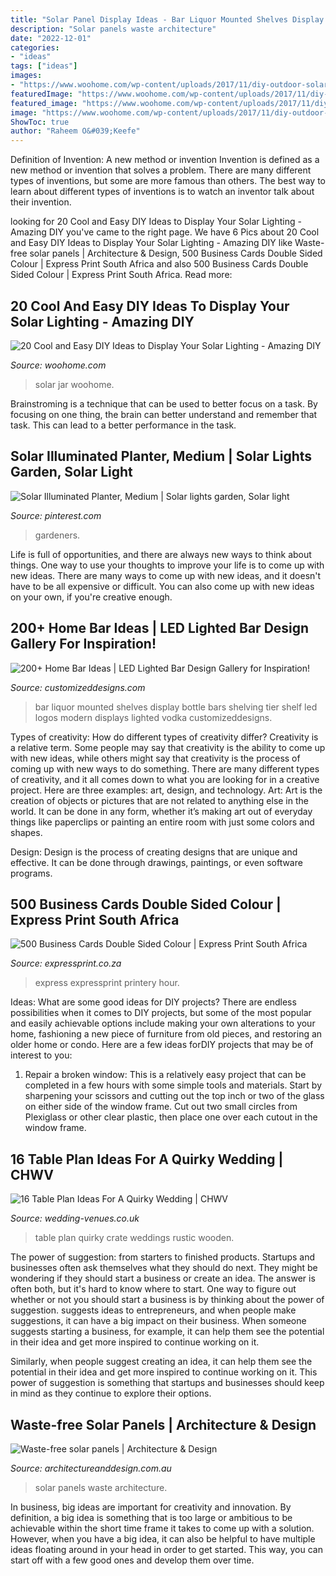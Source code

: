 ```yaml
---
title: "Solar Panel Display Ideas - Bar Liquor Mounted Shelves Display Bottle Bars Shelving Tier Shelf Led Logos Modern Displays Lighted Vodka Customizeddesigns"
description: "Solar panels waste architecture"
date: "2022-12-01"
categories:
- "ideas"
tags: ["ideas"]
images:
- "https://www.woohome.com/wp-content/uploads/2017/11/diy-outdoor-solar-lights-idea-6.jpg"
featuredImage: "https://www.woohome.com/wp-content/uploads/2017/11/diy-outdoor-solar-lights-idea-6.jpg"
featured_image: "https://www.woohome.com/wp-content/uploads/2017/11/diy-outdoor-solar-lights-idea-6.jpg"
image: "https://www.woohome.com/wp-content/uploads/2017/11/diy-outdoor-solar-lights-idea-6.jpg"
ShowToc: true
author: "Raheem O&#039;Keefe"
---
```



Definition of Invention: A new method or invention
Invention is defined as a new method or invention that solves a problem. There are many different types of inventions, but some are more famous than others. The best way to learn about different types of inventions is to watch an inventor talk about their invention.

	

		
looking for 20 Cool and Easy DIY Ideas to Display Your Solar Lighting - Amazing DIY you've came to the right page. We have 6 Pics about 20 Cool and Easy DIY Ideas to Display Your Solar Lighting - Amazing DIY like Waste-free solar panels | Architecture &amp; Design, 500 Business Cards Double Sided Colour | Express Print South Africa and also 500 Business Cards Double Sided Colour | Express Print South Africa. Read more:
		
    
## 20 Cool And Easy DIY Ideas To Display Your Solar Lighting - Amazing DIY

<img loading=lazy src="https://www.woohome.com/wp-content/uploads/2017/11/diy-outdoor-solar-lights-idea-6.jpg" onerror="this.onerror=null;this.src='https://tse1.mm.bing.net/th?id=OIP.HmVwD5dYu9efB2uH5b5pAQHaQ5&amp;pid=15.1';" alt="20 Cool and Easy DIY Ideas to Display Your Solar Lighting - Amazing DIY">

_Source: woohome.com_

>solar jar woohome. 

	

Brainstroming is a technique that can be used to better focus on a task. By focusing on one thing, the brain can better understand and remember that task. This can lead to a better performance in the task.

    
## Solar Illuminated Planter, Medium | Solar Lights Garden, Solar Light

<img loading=lazy src="https://i.pinimg.com/736x/a7/a4/29/a7a42988e0d4551bb1169925cc9faab9.jpg" onerror="this.onerror=null;this.src='https://tse2.mm.bing.net/th?id=OIP.13AjmrfIEMAyu7EeP4Y_iwHaJ4&amp;pid=15.1';" alt="Solar Illuminated Planter, Medium | Solar lights garden, Solar light">

_Source: pinterest.com_

>gardeners. 

	

Life is full of opportunities, and there are always new ways to think about things. One way to use your thoughts to improve your life is to come up with new ideas. There are many ways to come up with new ideas, and it doesn't have to be all expensive or difficult. You can also come up with new ideas on your own, if you're creative enough.

    
## 200+ Home Bar Ideas | LED Lighted Bar Design Gallery For Inspiration!

<img loading=lazy src="https://www.customizeddesigns.com/wp-content/uploads/wall-mounted-2-step-liquor-logos.jpg" onerror="this.onerror=null;this.src='https://tse1.mm.bing.net/th?id=OIP.I1JpEyAL9WmBylPH7b6P9wHaFj&amp;pid=15.1';" alt="200+ Home Bar Ideas | LED Lighted Bar Design Gallery for Inspiration!">

_Source: customizeddesigns.com_

>bar liquor mounted shelves display bottle bars shelving tier shelf led logos modern displays lighted vodka customizeddesigns. 

	

Types of creativity: How do different types of creativity differ?
Creativity is a relative term. Some people may say that creativity is the ability to come up with new ideas, while others might say that creativity is the process of coming up with new ways to do something. There are many different types of creativity, and it all comes down to what you are looking for in a creative project. Here are three examples: art, design, and technology.
Art: Art is the creation of objects or pictures that are not related to anything else in the world. It can be done in any form, whether it’s making art out of everyday things like paperclips or painting an entire room with just some colors and shapes.

Design: Design is the process of creating designs that are unique and effective. It can be done through drawings, paintings, or even software programs.

    
## 500 Business Cards Double Sided Colour | Express Print South Africa

<img loading=lazy src="https://expressprint.co.za/wp-content/uploads/2020/01/express-print-17-768x512.jpg" onerror="this.onerror=null;this.src='https://tse4.mm.bing.net/th?id=OIP.qjGi3IpLEC8viPl_SOvRTQHaE8&amp;pid=15.1';" alt="500 Business Cards Double Sided Colour | Express Print South Africa">

_Source: expressprint.co.za_

>express expressprint printery hour. 

	

Ideas: What are some good ideas for DIY projects?
There are endless possibilities when it comes to DIY projects, but some of the most popular and easily achievable options include making your own alterations to your home, fashioning a new piece of furniture from old pieces, and restoring an older home or condo. Here are a few ideas forDIY projects that may be of interest to you: 
1. Repair a broken window: This is a relatively easy project that can be completed in a few hours with some simple tools and materials. Start by sharpening your scissors and cutting out the top inch or two of the glass on either side of the window frame. Cut out two small circles from Plexiglass or other clear plastic, then place one over each cutout in the window frame.

    
## 16 Table Plan Ideas For A Quirky Wedding | CHWV

<img loading=lazy src="https://www.wedding-venues.co.uk/sites/default/files/Table-Plan-Ideas-for-a-Quirky-Wedding-2_Lulabee.jpg" onerror="this.onerror=null;this.src='https://tse4.mm.bing.net/th?id=OIP.aFJ89iV7UR0WwQIc1yftFgHaLH&amp;pid=15.1';" alt="16 Table Plan Ideas For A Quirky Wedding | CHWV">

_Source: wedding-venues.co.uk_

>table plan quirky crate weddings rustic wooden. 

	

The power of suggestion: from starters to finished products.
Startups and businesses often ask themselves what they should do next. They might be wondering if they should start a business or create an idea. The answer is often both, but it's hard to know where to start. One way to figure out whether or not you should start a business is by thinking about the power of suggestion. 
 suggests ideas to entrepreneurs, and when people make suggestions, it can have a big impact on their business. When someone suggests starting a business, for example, it can help them see the potential in their idea and get more inspired to continue working on it. 

Similarly, when people suggest creating an idea, it can help them see the potential in their idea and get more inspired to continue working on it. This power of suggestion is something that startups and businesses should keep in mind as they continue to explore their options.

    
## Waste-free Solar Panels | Architecture &amp; Design

<img loading=lazy src="http://www.architectureanddesign.com.au/getmedia/ab9f2986-e939-425e-bfb1-f2564bedf2c4/Waste-Elimination-Solar-Panels.aspx?width=700&amp;height=525&amp;ext=.jpg" onerror="this.onerror=null;this.src='https://tse4.mm.bing.net/th?id=OIP.OAPpAzSdouqy1DBpYi8DUgHaFj&amp;pid=15.1';" alt="Waste-free solar panels | Architecture &amp; Design">

_Source: architectureanddesign.com.au_

>solar panels waste architecture. 

	

In business, big ideas are important for creativity and innovation. By definition, a big idea is something that is too large or ambitious to be achievable within the short time frame it takes to come up with a solution. However, when you have a big idea, it can also be helpful to have multiple ideas floating around in your head in order to get started. This way, you can start off with a few good ones and develop them over time.

